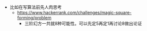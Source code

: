 - 比如在写算法前先人肉思考
  - https://www.hackerrank.com/challenges/magic-square-forming/problem
    - 三阶幻方一共就8种可能性。可以先定5再定1再讨论8做出论证